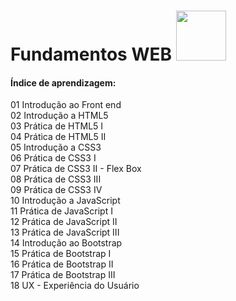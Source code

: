 # Fundamentos WEB <img src="https://encrypted-tbn0.gstatic.com/images?q=tbn%3AANd9GcTdm7SqzMEffGKE4kW6JBDbZgsGo_7qOS5Ttg&usqp=CAU" width="80" height="80">&nbsp;

#### Índice de aprendizagem:
 01 Introdução ao Front end  
 02 Introdução a HTML5  
 03 Prática de HTML5 I  
 04 Prática de HTML5 II  
 05 Introdução a CSS3  
 06 Prática de CSS3 I  
 07 Prática de CSS3 II - Flex Box  
 08 Prática de CSS3 III  
 09 Prática de CSS3 IV  
 10 Introdução a JavaScript  
 11 Prática de JavaScript I  
 12 Prática de JavaScript II  
 13 Prática de JavaScript III  
 14 Introdução ao Bootstrap  
 15 Prática de Bootstrap I  
 16 Prática de Bootstrap II  
 17 Prática de Bootstrap III  
 18 UX - Experiência do Usuário  
